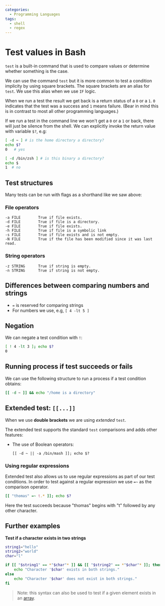 ```yaml
---
categories:
  - Programming Languages
tags:
  - shell
  - regex
---
```


# Test values in Bash

`test` is a built-in command that is used to compare values or determine whether
something is the case.

We can use the command `test` but it is more common to test a condition
implicity by using square brackets. The square brackets are an alias for `test`.
We use this alias when we use `IF` logic.

When we run a test the result we get back is a return status of a `0` or a `1`.
`0` indicates that the test was a success and `1` means failure. (Bear in mind
this is in contrast to most all other programming languages.)

If we run a test in the command line we won't get a `0` or a `1` or back, there
will just be silence from the shell. We can explicitly invoke the return value
with variable `$?`, e.g:

```bash
[ -d ~ ] # is the home directory a directory?
echo $?
0   # yes

[ -d /bin/zsh ] # is this binary a directory?
echo $
1  # no
```

## Test structures

Many tests can be run with flags as a shorthand like we saw above:

### File operators

```
-a FILE        True if file exists.
-d FILE        True if file is a directory.
-e FILE        True if file exists.
-h FILE        True if file is a symbolic link
-s FILE        True if file exists and is not empty.
-N FILE        True if the file has been modified since it was last read.
```

### String operators

```
-z STRING      True if string is empty.
-n STRING      True if string is not empty.
```

## Differences between comparing numbers and strings

- `=` is reserved for comparing strings
- For numbers we use, e.g, `[ 4 -lt 5 ]`

## Negation

We can negate a test condition with `!`:

```bash
[ ! 4 -lt 3 ]; echo $?
0
```

## Running process if test succeeds or fails

We can use the following structure to run a process if a test condition obtains:

```bash
[[ -d ~ ]] && echo "/home is a directory"
```

## Extended test: `[[...]]`

When we use **double brackets** we are using _extended_ `test`.

The extended test supports the standard `test` comparisons and adds other
features:

- The use of Boolean operators:
  ```
  [[ -d ~ || -a /bin/mash ]]; echo $?
  ```

### Using regular expressions

Extended test also allows us to use regular expressions as part of our test
conditions. In order to test against a regular expression we use `=~` as the
comparison operator.

```bash
[[ "thomas" =~ t.* ]]; echo $?
```

Here the test succeeds because "thomas" begins with "t" followed by any other
character.

## Further examples

**Test if a character exists in two strings**

```bash
string1="hello"
string2="world"
char="l"

if [[ "$string1" == *"$char"* ]] && [[ "$string2" == *"$char"* ]]; then
    echo "Character '$char' exists in both strings."
else
    echo "Character '$char' does not exist in both strings."
fi
```

> Note: this syntax can also be used to test if a given element exists in an
> [array](/Programming_Languages/Shell/Lists_and_arrays.md).
